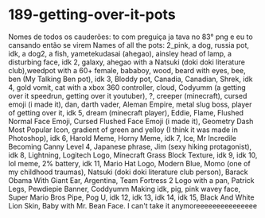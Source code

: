 # 189-getting-over-it-pots
Nomes de todos os cauderões: to com preguiça ja tava no 83° png e eu to cansando então se virem
Names of all the pots: 2_pink, a dog, russia pot, idk, a dog2, a fish, yametekudasai (ahegao), ainsley head of lamp, a disturbing face, idk 2, galaxy, ahegao with a Natsuki (doki doki literature club),weedpot with a 60+ female, bababoy, wood, beard with eyes, bee, ben (My Talking Ben pot), idk 3, Bloddy pot, Canadia, Canadian, Shrek, idk 4, gold vomit, cat with a xbox 360 controller, cloud, Codyumm (a getting over it speedrun, getting over it youtuber), ?, creeper (minecraft), cursed emoji (i made it), dan, darth vader, Aleman Empire, metal slug boss, player of getting over it, idk 5, dream (minecraft player), Eddie, Flame, Flushed Normal Face Emoji, Cursed Flushed Face Emoji (i made it), Geometry Dash Most Popular Icon, gradient of green and yelloy (I think it was made in Photoshop), idk 6, Harold Meme, Horny Meme, idk 7, Ice, Mr Incredile Becoming Canny Level 4, Japanese phrase, Jim (sexy hiking protagonist), idk 8, Lightning, Logitech Logo, Minecraft Grass Block Texture, idk 9, idk 10, lol meme, 2% battery, idk 11, Mario Hat Logo, Modern Blue, Momo (one of my childhood traumas), Natsuki (doki doki literature club person), Barack Obama With Giant Ear, Argentina, Team Fortress 2 Logo with a pan, Patrick Legs, Pewdiepie Banner, Coddyumm Making idk, pig, pink wavey face, Super Mario Bros Pipe, Pog U, idk 12, idk 13, idk 14, idk 15, Black And White Lion Skin, Baby with Mr. Bean Face. I can't take it anymoreeeeeeeeeeeeeee

